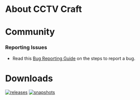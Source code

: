 # About CCTV Craft

# Community
### Reporting Issues
* Read this [Bug Reporting Guide](https://github.com/cctvcraft/modification/wiki/Bug-Report-Guide) on the steps to report a bug.

# Downloads
[![releases](https://user-images.githubusercontent.com/47284617/114111474-f64dbd80-988e-11eb-8c19-eccdf70902a8.png)](https://github.com/cctvcraft/modification/wiki/Stable-Releases) [![snapshots](https://user-images.githubusercontent.com/47284617/114111608-517fb000-988f-11eb-8d0f-f8667d213f12.png)](https://github.com/cctvcraft/modification/wiki/Unstable-Releases)
